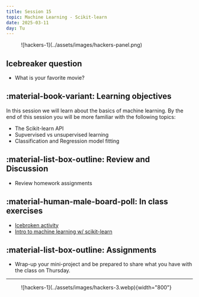 ```yaml
---
title: Session 15
topic: Machine Learning - Scikit-learn
date: 2025-03-11
day: Tu
---
```



<figure markdown="span">
  ![hackers-1](../assets/images/hackers-panel.png)
</figure>

## Icebreaker question
* What is your favorite movie?

## :material-book-variant: Learning objectives
In this session we will learn about the basics of machine learning. By the end of this session you will 
be more familiar with the following topics:

- The Scikit-learn API
- Supvervised vs unsupervised learning
- Classification and Regression model fitting

## :material-list-box-outline: Review and Discussion
- Review homework assignments

## :material-human-male-board-poll: In class exercises
- [Icebroken activity](../../tutorials/15.0-DebuggingChallenge3)
- [Intro to machine learning w/ scikit-learn](../../tutorials/15.1-intro-scikit)

## :material-list-box-outline: Assignments
- Wrap-up your mini-project and be prepared to share what you have with the class on Thursday. 

---------------------


<figure markdown="span">
  ![hackers-1](../assets/images/hackers-3.webp){width="800"}
</figure>

<!-- Notes
* Show the github 'Preview' tab
-->
